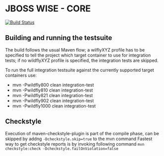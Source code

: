 # JBOSS WISE - CORE

[![Build Status](https://travis-ci.org/jboss-wise/wise-core.svg?branch=master)](https://travis-ci.org/jboss-wise/wise-core)


 Building and running the testsuite
------------------------------------

The build follows the usual Maven flow; a wilflyXYZ profile has to be specified to tell the project which target container to use for integration tests; if no wildflyXYZ profile is specified, the integration tests are skipped.

To run the full integration testsuite against the currently supported target containers use:

- mvn -Pwildfly800 clean integration-test
- mvn -Pwildfly810 clean integration-test
- mvn -Pwildfly821 clean integration-test
- mvn -Pwildfly902 clean integration-test
- mvn -Pwildfly1000 clean integration-test

Checkstyle
-------------------
Execution of maven-checkstyle-plugin is part of the compile phase, can be skipped by addng `-Dcheckstyle.skip=true` to the mvn command
Fastest way to get checkstyle reports is by invoking following command `mvn checkstyle:check -Dcheckstyle.failOnViolation=false`
